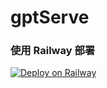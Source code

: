 # gptServe
###  使用 Railway 部署

[![Deploy on Railway](https://railway.app/button.svg)](https://railway.app/new/template/yytmgc)
